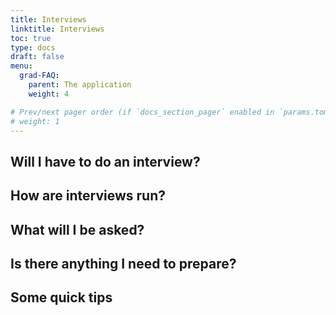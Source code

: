 ```yaml
---
title: Interviews
linktitle: Interviews
toc: true
type: docs
draft: false
menu:
  grad-FAQ:
    parent: The application
    weight: 4

# Prev/next pager order (if `docs_section_pager` enabled in `params.toml`)
# weight: 1
---
```



## Will I have to do an interview?

## How are interviews run?

## What will I be asked?

## Is there anything I need to prepare?

## Some quick tips
